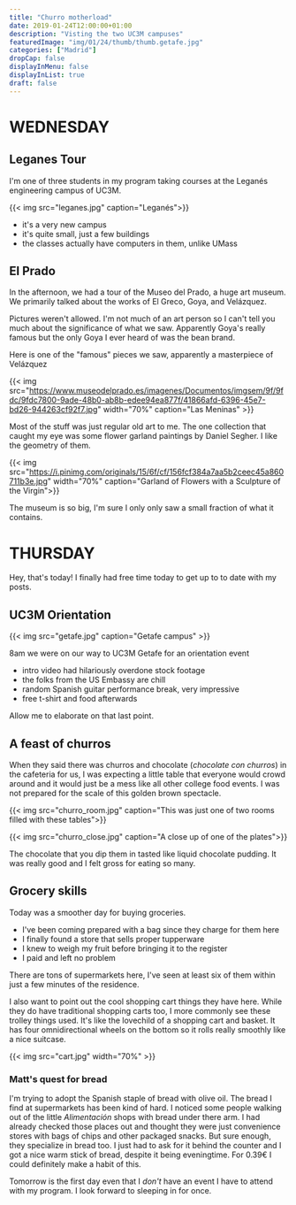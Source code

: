 ```yaml
---
title: "Churro motherload"
date: 2019-01-24T12:00:00+01:00
description: "Visting the two UC3M campuses"
featuredImage: "img/01/24/thumb/thumb.getafe.jpg"
categories: ["Madrid"]
dropCap: false
displayInMenu: false
displayInList: true
draft: false
---
```


# WEDNESDAY

## Leganes Tour

I'm one of three students in my program taking courses at the Leganés engineering campus of UC3M.

{{< img src="leganes.jpg" caption="Leganés">}}

* it's a very new campus
* it's quite small, just a few buildings
* the classes actually have computers in them, unlike UMass

## El Prado

In the afternoon, we had a tour of the Museo del Prado, a huge art museum. We primarily talked about the works of El Greco, Goya, and Velázquez.

Pictures weren't allowed. I'm not much of an art person so I can't tell you much about the significance of what we saw. Apparently Goya's really famous but the only Goya I ever heard of was the bean brand.

Here is one of the "famous" pieces we saw, apparently a masterpiece of Velázquez

{{< img src="https://www.museodelprado.es/imagenes/Documentos/imgsem/9f/9fdc/9fdc7800-9ade-48b0-ab8b-edee94ea877f/41866afd-6396-45e7-bd26-944263cf92f7.jpg" width="70%" caption="Las Meninas" >}}

Most of the stuff was just regular old art to me. The one collection that caught my eye was some flower garland paintings by Daniel Segher. I like the geometry of them.

{{< img src="https://i.pinimg.com/originals/15/6f/cf/156fcf384a7aa5b2ceec45a860711b3e.jpg" width="70%" caption="Garland of Flowers with a Sculpture of the Virgin">}}

The museum is so big, I'm sure I only only saw a small fraction of what it contains.

# THURSDAY

Hey, that's today! I finally had free time today to get up to to date with my posts.

## UC3M Orientation

{{< img src="getafe.jpg" caption="Getafe campus" >}}

8am we were on our way to UC3M Getafe for an orientation event

* intro video had hilariously overdone stock footage
* the folks from the US Embassy are chill
* random Spanish guitar performance break, very impressive
* free t-shirt and food afterwards

Allow me to elaborate on that last point.

## A feast of churros

When they said there was churros and chocolate (*chocolate con churros*) in the cafeteria for us, I was expecting a little table that everyone would crowd around and it would just be a mess like all other college food events. I was not prepared for the scale of this golden brown spectacle.

{{< img src="churro_room.jpg" caption="This was just one of two rooms filled with these tables">}}

{{< img src="churro_close.jpg" caption="A close up of one of the plates">}}

The chocolate that you dip them in tasted like liquid chocolate pudding. It was really good and I felt gross for eating so many.

## Grocery skills

Today was a smoother day for buying groceries.

* I've been coming prepared with a bag since they charge for them here
* I finally found a store that sells proper tupperware
* I knew to weigh my fruit before bringing it to the register
* I paid and left no problem

There are tons of supermarkets here, I've seen at least six of them within just a few minutes of the residence.

I also want to point out the cool shopping cart things they have here. While they do have traditional shopping carts too, I more commonly see these trolley things used. It's like the lovechild of a shopping cart and basket. It has four omnidirectional wheels on the bottom so it rolls really smoothly like a nice suitcase.

{{< img src="cart.jpg" width="70%" >}}

### Matt's quest for bread

I'm trying to adopt the Spanish staple of bread with olive oil. The bread I find at supermarkets has been kind of hard. I noticed some people walking out of the little *Alimentación* shops with bread under there arm. I had already checked those places out and thought they were just convenience stores with bags of chips and other packaged snacks. But sure enough, they specialize in bread too. I just had to ask for it behind the counter and I got a nice warm stick of bread, despite it being eveningtime. For 0.39€ I could definitely make a habit of this.

Tomorrow is the first day even that I *don't* have an event I have to attend with my program. I look forward to sleeping in for once.


